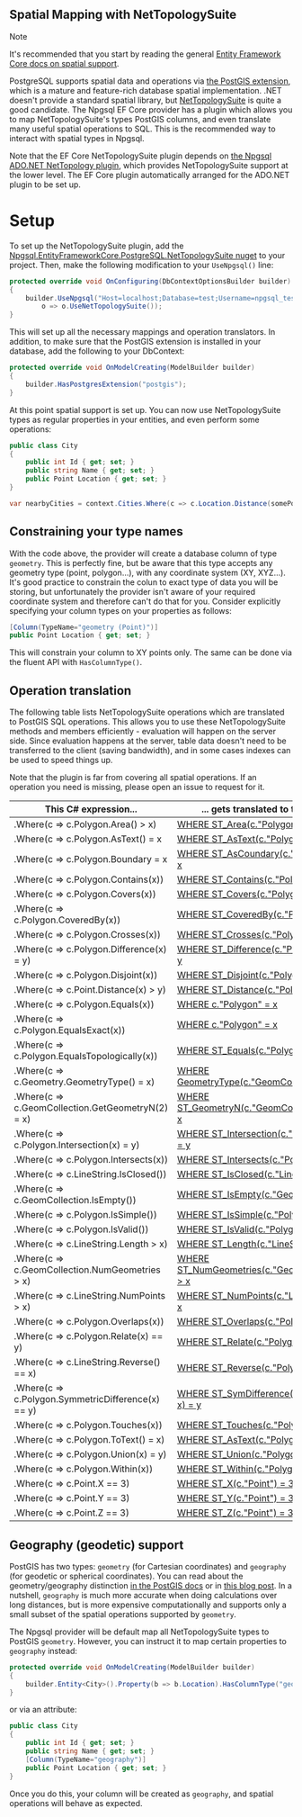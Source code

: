 ## Spatial Mapping with NetTopologySuite

> [!NOTE]
> It's recommended that you start by reading the general [Entity Framework Core docs on spatial support](https://docs.microsoft.com/ef/core/modeling/spatial).

PostgreSQL supports spatial data and operations via [the PostGIS extension](https://postgis.net/), which is a mature and feature-rich database spatial implementation. .NET doesn't provide a standard spatial library, but [NetTopologySuite](https://github.com/NetTopologySuite/NetTopologySuite) is quite a good candidate. The Npgsql EF Core provider has a plugin which allows you to map NetTopologySuite's types PostGIS columns, and even translate many useful spatial operations to SQL. This is the recommended way to interact with spatial types in Npgsql.

Note that the EF Core NetTopologySuite plugin depends on [the Npgsql ADO.NET NetTopology plugin](http://www.npgsql.org/doc/types/nts.html), which provides NetTopologySuite support at the lower level. The EF Core plugin automatically arranged for the ADO.NET plugin to be set up.

# Setup

To set up the NetTopologySuite plugin, add the [Npgsql.EntityFrameworkCore.PostgreSQL.NetTopologySuite nuget](https://www.nuget.org/packages/Npgsql.EntityFrameworkCore.PostgreSQL.NetTopologySuite) to your project. Then, make the following modification to your `UseNpgsql()` line:

```c#
protected override void OnConfiguring(DbContextOptionsBuilder builder)
{
    builder.UseNpgsql("Host=localhost;Database=test;Username=npgsql_tests;Password=npgsql_tests",
        o => o.UseNetTopologySuite());
}
```

This will set up all the necessary mappings and operation translators. In addition, to make sure that the PostGIS extension is installed in your database, add the following to your DbContext:

```c#
protected override void OnModelCreating(ModelBuilder builder)
{
    builder.HasPostgresExtension("postgis");
}
```

At this point spatial support is set up. You can now use NetTopologySuite types as regular properties in your entities, and even perform some operations:

```c#
public class City
{
    public int Id { get; set; }
    public string Name { get; set; }
    public Point Location { get; set; }
}

var nearbyCities = context.Cities.Where(c => c.Location.Distance(somePoint) < 100);
```

## Constraining your type names

With the code above, the provider will create a database column of type `geometry`. This is perfectly fine, but be aware that this type accepts any geometry type (point, polygon...), with any coordinate system (XY, XYZ...). It's good practice to constrain the colun to exact type of data you will be storing, but unfortunately the provider isn't aware of your required coordinate system and therefore can't do that for you. Consider explicitly specifying your column types on your properties as follows:

```c#
[Column(TypeName="geometry (Point)")]
public Point Location { get; set; }
```

This will constrain your column to XY points only. The same can be done via the fluent API with `HasColumnType()`.

## Operation translation

The following table lists NetTopologySuite operations which are translated to PostGIS SQL operations. This allows you to use these NetTopologySuite methods and members efficiently - evaluation will happen on the server side. Since evaluation happens at the server, table data doesn't need to be transferred to the client (saving bandwidth), and in some cases indexes can be used to speed things up.

Note that the plugin is far from covering all spatial operations. If an operation you need is missing, please open an issue to request for it.

| This C# expression...                                    | ... gets translated to this SQL |
|----------------------------------------------------------|---------------------------------|
| .Where(c => c.Polygon.Area() > x)                        | [WHERE ST_Area(c."Polygon") > x](https://postgis.net/docs/manual-2.4/ST_Area.html)
| .Where(c => c.Polygon.AsText() = x                       | [WHERE ST_AsText(c."Polygon") = x](https://postgis.net/docs/manual-2.4/ST_AsText.html)
| .Where(c => c.Polygon.Boundary = x                       | [WHERE ST_AsCoundary(c."Polygon") = x](https://postgis.net/docs/manual-2.4/ST_Boundary.html)
| .Where(c => c.Polygon.Contains(x))                       | [WHERE ST_Contains(c."Polygon", x)](https://postgis.net/docs/manual-2.4/ST_Contains.html)
| .Where(c => c.Polygon.Covers(x))                         | [WHERE ST_Covers(c."Polygon", x)](https://postgis.net/docs/manual-2.4/ST_Covers.html)
| .Where(c => c.Polygon.CoveredBy(x))                      | [WHERE ST_CoveredBy(c."Polygon", x)](https://postgis.net/docs/manual-2.4/ST_CoveredBy.html)
| .Where(c => c.Polygon.Crosses(x))                        | [WHERE ST_Crosses(c."Polygon", x)](https://postgis.net/docs/manual-2.4/ST_Crosses.html)
| .Where(c => c.Polygon.Difference(x) = y)                 | [WHERE ST_Difference(c."Polygon", x) = y](https://postgis.net/docs/manual-2.4/ST_Difference.html)
| .Where(c => c.Polygon.Disjoint(x))                       | [WHERE ST_Disjoint(c."Polygon", x)](https://postgis.net/docs/manual-2.4/ST_Disjoint.html)
| .Where(c => c.Point.Distance(x) > y)                     | [WHERE ST_Distance(c."Polygon", x) > y](https://postgis.net/docs/manual-2.4/ST_Distance.html)
| .Where(c => c.Polygon.Equals(x))                         | [WHERE c."Polygon" = x](https://postgis.net/docs/manual-2.4/ST_Geometry_EQ.html)
| .Where(c => c.Polygon.EqualsExact(x))                    | [WHERE c."Polygon" = x](https://postgis.net/docs/manual-2.4/ST_Geometry_EQ.html)
| .Where(c => c.Polygon.EqualsTopologically(x))            | [WHERE ST_Equals(c."Polygon", x)](https://postgis.net/docs/manual-2.4/ST_Equals.html)
| .Where(c => c.Geometry.GeometryType() = x)               | [WHERE GeometryType(c."GeomCollection") = x](https://postgis.net/docs/manual-2.4/GeometryType.html)
| .Where(c => c.GeomCollection.GetGeometryN(2) = x)        | [WHERE ST_GeometryN(c."GeomCollection", 3) = x](https://postgis.net/docs/manual-2.4/ST_GeometryN.html)
| .Where(c => c.Polygon.Intersection(x) = y)               | [WHERE ST_Intersection(c."Polygon", x) = y](https://postgis.net/docs/manual-2.4/ST_Intersection.html)
| .Where(c => c.Polygon.Intersects(x))                     | [WHERE ST_Intersects(c."Polygon", x)](https://postgis.net/docs/manual-2.4/ST_Intersects.html)
| .Where(c => c.LineString.IsClosed())                     | [WHERE ST_IsClosed(c."LineString")](https://postgis.net/docs/manual-2.4/ST_IsClosed.html)
| .Where(c => c.GeomCollection.IsEmpty())                  | [WHERE ST_IsEmpty(c."GeomCollection")](https://postgis.net/docs/manual-2.4/ST_IsEmpty.html)
| .Where(c => c.Polygon.IsSimple())                        | [WHERE ST_IsSimple(c."Polygon")](https://postgis.net/docs/manual-2.4/ST_IsSimple.html)
| .Where(c => c.Polygon.IsValid())                         | [WHERE ST_IsValid(c."Polygon")](https://postgis.net/docs/manual-2.4/ST_IsValid.html)
| .Where(c => c.LineString.Length > x)                     | [WHERE ST_Length(c."LineString") > x](https://postgis.net/docs/manual-2.4/ST_Length.html)
| .Where(c => c.GeomCollection.NumGeometries > x)          | [WHERE ST_NumGeometries(c."GeomCollection") > x](https://postgis.net/docs/manual-2.4/ST_NumGeometries.html)
| .Where(c => c.LineString.NumPoints > x)                  | [WHERE ST_NumPoints(c."LineString") > x](https://postgis.net/docs/manual-2.4/ST_NumPoints.html)
| .Where(c => c.Polygon.Overlaps(x))                       | [WHERE ST_Overlaps(c."Polygon", x)](https://postgis.net/docs/manual-2.4/ST_Overlaps.html)
| .Where(c => c.Polygon.Relate(x) == y)                    | [WHERE ST_Relate(c."Polygon", x) = y](https://postgis.net/docs/manual-2.4/ST_Relate.html)
| .Where(c => c.LineString.Reverse() == x)                 | [WHERE ST_Reverse(c."Polygon") = x](https://postgis.net/docs/manual-2.4/ST_Reverse.html)
| .Where(c => c.Polygon.SymmetricDifference(x) == y)       | [WHERE ST_SymDifference(c."Polygon", x) = y](https://postgis.net/docs/manual-2.4/ST_SymDifference.html)
| .Where(c => c.Polygon.Touches(x))                        | [WHERE ST_Touches(c."Polygon", x)](https://postgis.net/docs/manual-2.4/ST_Touches.html)
| .Where(c => c.Polygon.ToText() = x)                      | [WHERE ST_AsText(c."Polygon") = x](https://postgis.net/docs/manual-2.4/ST_AsText.html)
| .Where(c => c.Polygon.Union(x) = y)                      | [WHERE ST_Union(c."Polygon", x) = y](https://postgis.net/docs/manual-2.4/ST_Union.html)
| .Where(c => c.Polygon.Within(x))                         | [WHERE ST_Within(c."Polygon", x)](https://postgis.net/docs/manual-2.4/ST_Within.html)
| .Where(c => c.Point.X == 3)                              | [WHERE ST_X(c."Point") = 3](https://postgis.net/docs/manual-2.4/ST_X.html)
| .Where(c => c.Point.Y == 3)                              | [WHERE ST_Y(c."Point") = 3](https://postgis.net/docs/manual-2.4/ST_Y.html)
| .Where(c => c.Point.Z == 3)                              | [WHERE ST_Z(c."Point") = 3](https://postgis.net/docs/manual-2.4/ST_Z.html)

## Geography (geodetic) support

PostGIS has two types: `geometry` (for Cartesian coordinates) and `geography` (for geodetic or spherical coordinates). You can read about the geometry/geography distinction [in the PostGIS docs](https://postgis.net/docs/manual-2.4/using_postgis_dbmanagement.html#PostGIS_Geography) or in [this blog post](http://workshops.boundlessgeo.com/postgis-intro/geography.html). In a nutshell, `geography` is much more accurate when doing calculations over long distances, but is more expensive computationally and supports only a small subset of the spatial operations supported by `geometry`.

The Npgsql provider will be default map all NetTopologySuite types to PostGIS `geometry`. However, you can instruct it to map certain properties to `geography` instead:

```c#
protected override void OnModelCreating(ModelBuilder builder)
{
    builder.Entity<City>().Property(b => b.Location).HasColumnType("geography (Point)");
}
```

or via an attribute:

```c#
public class City
{
    public int Id { get; set; }
    public string Name { get; set; }
    [Column(TypeName="geography")]
    public Point Location { get; set; }
}
```

Once you do this, your column will be created as `geography`, and spatial operations will behave as expected.
